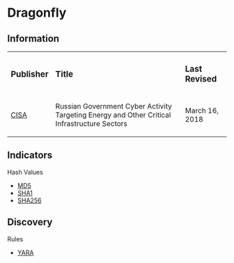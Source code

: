 # Dragonfly

## Information
<table>
  <tr>
    <td>
      <h3>Publisher</h3>
    </td>
    <td>
      <h3>Title</h3>
    </td>
    <td>
      <h3>Last Revised</h3>
    </td>
  </tr>
  <tr>
    <td>
      <a href="https://www.cisa.gov/news-events/alerts/2018/03/15/russian-government-cyber-activity-targeting-energy-and-other-critical">CISA</a>
    </td>
    <td>
      <p>Russian Government Cyber Activity Targeting Energy and Other Critical Infrastructure Sectors</p>
    </td>
    <td>
      <p>March 16, 2018</p>
    </td>
  </tr>
</table>

## Indicators
Hash Values
- <a href="https://github.com/PudgyDragon/IOCs/blob/main/All/Dragonfly/samples.md5">MD5</a>
- <a href="https://github.com/PudgyDragon/IOCs/blob/main/All/Dragonfly/samples.sha1">SHA1</a>
- <a href="https://github.com/PudgyDragon/IOCs/blob/main/All/Dragonfly/samples.sha256">SHA256</a>

## Discovery
Rules
- <a href="https://github.com/PudgyDragon/IOCs/blob/main/All/Dragonfly/rules.yara">YARA</a>
